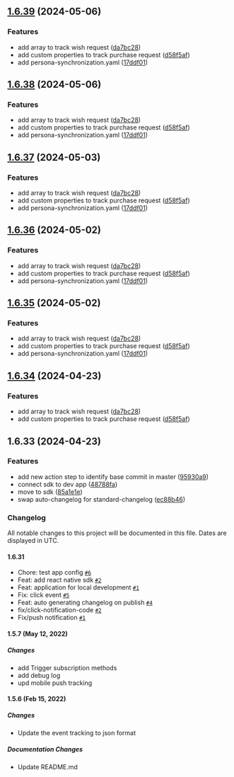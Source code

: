 ## [1.6.39](https://github.com/Rees46/react-native-sdk/compare/v1.6.33...v1.6.39) (2024-05-06)


### Features

* add array to track wish request ([da7bc28](https://github.com/Rees46/react-native-sdk/commit/da7bc284bcb48e2d7deb09718618587aba0e5deb))
* add custom properties to track purchase request ([d58f5af](https://github.com/Rees46/react-native-sdk/commit/d58f5af7dac7599e08946cd57d12144d8f78ebed))
* add persona-synchronization.yaml ([17ddf01](https://github.com/Rees46/react-native-sdk/commit/17ddf01a79b79cebf898cd7d68c2cc5949b3840f))



## [1.6.38](https://github.com/Rees46/react-native-sdk/compare/v1.6.33...v1.6.38) (2024-05-06)


### Features

* add array to track wish request ([da7bc28](https://github.com/Rees46/react-native-sdk/commit/da7bc284bcb48e2d7deb09718618587aba0e5deb))
* add custom properties to track purchase request ([d58f5af](https://github.com/Rees46/react-native-sdk/commit/d58f5af7dac7599e08946cd57d12144d8f78ebed))
* add persona-synchronization.yaml ([17ddf01](https://github.com/Rees46/react-native-sdk/commit/17ddf01a79b79cebf898cd7d68c2cc5949b3840f))



## [1.6.37](https://github.com/Rees46/react-native-sdk/compare/v1.6.33...v1.6.37) (2024-05-03)


### Features

* add array to track wish request ([da7bc28](https://github.com/Rees46/react-native-sdk/commit/da7bc284bcb48e2d7deb09718618587aba0e5deb))
* add custom properties to track purchase request ([d58f5af](https://github.com/Rees46/react-native-sdk/commit/d58f5af7dac7599e08946cd57d12144d8f78ebed))
* add persona-synchronization.yaml ([17ddf01](https://github.com/Rees46/react-native-sdk/commit/17ddf01a79b79cebf898cd7d68c2cc5949b3840f))



## [1.6.36](https://github.com/Rees46/react-native-sdk/compare/v1.6.33...v1.6.36) (2024-05-02)


### Features

* add array to track wish request ([da7bc28](https://github.com/Rees46/react-native-sdk/commit/da7bc284bcb48e2d7deb09718618587aba0e5deb))
* add custom properties to track purchase request ([d58f5af](https://github.com/Rees46/react-native-sdk/commit/d58f5af7dac7599e08946cd57d12144d8f78ebed))
* add persona-synchronization.yaml ([17ddf01](https://github.com/Rees46/react-native-sdk/commit/17ddf01a79b79cebf898cd7d68c2cc5949b3840f))



## [1.6.35](https://github.com/Rees46/react-native-sdk/compare/v1.6.33...v1.6.35) (2024-05-02)


### Features

* add array to track wish request ([da7bc28](https://github.com/Rees46/react-native-sdk/commit/da7bc284bcb48e2d7deb09718618587aba0e5deb))
* add custom properties to track purchase request ([d58f5af](https://github.com/Rees46/react-native-sdk/commit/d58f5af7dac7599e08946cd57d12144d8f78ebed))
* add persona-synchronization.yaml ([17ddf01](https://github.com/Rees46/react-native-sdk/commit/17ddf01a79b79cebf898cd7d68c2cc5949b3840f))



## [1.6.34](https://github.com/Rees46/react-native-sdk/compare/v1.6.33...v1.6.34) (2024-04-23)


### Features

* add array to track wish request ([da7bc28](https://github.com/Rees46/react-native-sdk/commit/da7bc284bcb48e2d7deb09718618587aba0e5deb))
* add custom properties to track purchase request ([d58f5af](https://github.com/Rees46/react-native-sdk/commit/d58f5af7dac7599e08946cd57d12144d8f78ebed))



## 1.6.33 (2024-04-23)


### Features

* add new action step to identify base commit in master ([95930a9](https://github.com/Rees46/react-native-sdk/commit/95930a98b1e13456a84c5fb2531a5f5bbfc66365))
* connect sdk to dev app ([48788fa](https://github.com/Rees46/react-native-sdk/commit/48788fa9b393207266e55d62ee3f3cfb8954b525))
* move to sdk ([85a1e1e](https://github.com/Rees46/react-native-sdk/commit/85a1e1e6aa64d0ae962a5daa1c6eeab6af5fb1fe))
* swap auto-changelog for standard-changelog ([ec88b46](https://github.com/Rees46/react-native-sdk/commit/ec88b46a239c11e8e889eef34d9cee4e92243ac4))



### Changelog

All notable changes to this project will be documented in this file. Dates are displayed in UTC.

#### 1.6.31

- Chore: test app config [`#6`](https://github.com/rees46/mobile/pull/6)
- Feat: add react native sdk [`#2`](https://github.com/rees46/mobile/pull/2)
- Feat: application for local development [`#1`](https://github.com/rees46/mobile/pull/1)
- Fix: click event [`#5`](https://github.com/rees46/mobile/pull/5)
- Feat: auto generating changelog on publish [`#4`](https://github.com/rees46/mobile/pull/4)
- fix/click-notification-code [`#2`](https://github.com/rees46/mobile/pull/2)
- Fix/push notification [`#1`](https://github.com/rees46/mobile/pull/1)

<!-- auto-changelog-above -->
#### 1.5.7 (May 12, 2022)
##### Changes
* add Trigger subscription methods
* add debug log
* upd mobile push tracking

#### 1.5.6 (Feb 15, 2022)
##### Changes

* Update the event tracking to json format

##### Documentation Changes

* Update README.md
